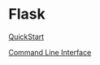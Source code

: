 # Flask

[QuickStart](python-flask-quickstart.md)

[Command Line Interface](flask-command-line-interface.md)
